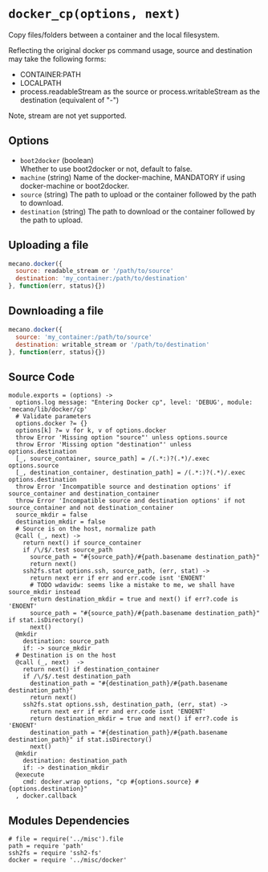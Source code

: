 
# `docker_cp(options, next)`

Copy files/folders between a container and the local filesystem.

Reflecting the original docker ps command usage, source and destination may take
the following forms:

*   CONTAINER:PATH 
*   LOCALPATH
*   process.readableStream as the source or process.writableStream as the
    destination (equivalent of "-")

Note, stream are not yet supported.

## Options

*   `boot2docker` (boolean)   
    Whether to use boot2docker or not, default to false.   
*   `machine` (string)
    Name of the docker-machine, MANDATORY if using docker-machine or boot2docker.
*   `source` (string)
    The path to upload or the container followed by the path to download.   
*   `destination` (string)
    The path to download or the container followed by the path to upload.   

## Uploading a file

```javascript
mecano.docker({
  source: readable_stream or '/path/to/source'
  destination: 'my_container:/path/to/destination'
}, function(err, status){})
```

## Downloading a file

```javascript
mecano.docker({
  source: 'my_container:/path/to/source'
  destination: writable_stream or '/path/to/destination'
}, function(err, status){})
```

## Source Code

    module.exports = (options) ->
      options.log message: "Entering Docker cp", level: 'DEBUG', module: 'mecano/lib/docker/cp'
      # Validate parameters
      options.docker ?= {}
      options[k] ?= v for k, v of options.docker
      throw Error 'Missing option "source"' unless options.source
      throw Error 'Missing option "destination"' unless options.destination
      [_, source_container, source_path] = /(.*:)?(.*)/.exec options.source
      [_, destination_container, destination_path] = /(.*:)?(.*)/.exec options.destination
      throw Error 'Incompatible source and destination options' if source_container and destination_container
      throw Error 'Incompatible source and destination options' if not source_container and not destination_container
      source_mkdir = false
      destination_mkdir = false
      # Source is on the host, normalize path
      @call (_, next) ->
        return next() if source_container
        if /\/$/.test source_path
          source_path = "#{source_path}/#{path.basename destination_path}"
          return next()
        ssh2fs.stat options.ssh, source_path, (err, stat) ->
          return next err if err and err.code isnt 'ENOENT'
          # TODO wdavidw: seems like a mistake to me, we shall have source_mkdir instead
          return destination_mkdir = true and next() if err?.code is 'ENOENT'
          source_path = "#{source_path}/#{path.basename destination_path}" if stat.isDirectory()
          next()
      @mkdir
        destination: source_path
        if: -> source_mkdir
      # Destination is on the host
      @call (_, next)  ->
        return next() if destination_container
        if /\/$/.test destination_path
          destination_path = "#{destination_path}/#{path.basename destination_path}"
          return next()
        ssh2fs.stat options.ssh, destination_path, (err, stat) ->
          return next err if err and err.code isnt 'ENOENT'
          return destination_mkdir = true and next() if err?.code is 'ENOENT'
          destination_path = "#{destination_path}/#{path.basename destination_path}" if stat.isDirectory()
          next()
      @mkdir
        destination: destination_path
        if: -> destination_mkdir
      @execute
        cmd: docker.wrap options, "cp #{options.source} #{options.destination}"
      , docker.callback

## Modules Dependencies

    # file = require('../misc').file
    path = require 'path'
    ssh2fs = require 'ssh2-fs'
    docker = require '../misc/docker'
